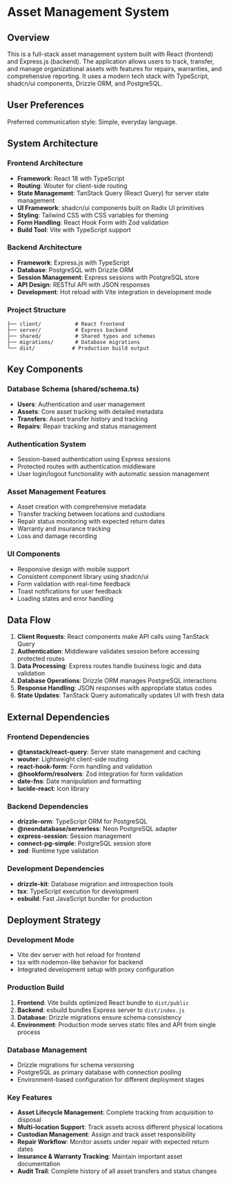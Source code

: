 # Asset Management System

## Overview

This is a full-stack asset management system built with React (frontend) and Express.js (backend). The application allows users to track, transfer, and manage organizational assets with features for repairs, warranties, and comprehensive reporting. It uses a modern tech stack with TypeScript, shadcn/ui components, Drizzle ORM, and PostgreSQL.

## User Preferences

Preferred communication style: Simple, everyday language.

## System Architecture

### Frontend Architecture
- **Framework**: React 18 with TypeScript
- **Routing**: Wouter for client-side routing
- **State Management**: TanStack Query (React Query) for server state management
- **UI Framework**: shadcn/ui components built on Radix UI primitives
- **Styling**: Tailwind CSS with CSS variables for theming
- **Form Handling**: React Hook Form with Zod validation
- **Build Tool**: Vite with TypeScript support

### Backend Architecture
- **Framework**: Express.js with TypeScript
- **Database**: PostgreSQL with Drizzle ORM
- **Session Management**: Express sessions with PostgreSQL store
- **API Design**: RESTful API with JSON responses
- **Development**: Hot reload with Vite integration in development mode

### Project Structure
```
├── client/           # React frontend
├── server/           # Express backend
├── shared/           # Shared types and schemas
├── migrations/       # Database migrations
└── dist/            # Production build output
```

## Key Components

### Database Schema (shared/schema.ts)
- **Users**: Authentication and user management
- **Assets**: Core asset tracking with detailed metadata
- **Transfers**: Asset transfer history and tracking
- **Repairs**: Repair tracking and status management

### Authentication System
- Session-based authentication using Express sessions
- Protected routes with authentication middleware
- User login/logout functionality with automatic session management

### Asset Management Features
- Asset creation with comprehensive metadata
- Transfer tracking between locations and custodians
- Repair status monitoring with expected return dates
- Warranty and insurance tracking
- Loss and damage recording

### UI Components
- Responsive design with mobile support
- Consistent component library using shadcn/ui
- Form validation with real-time feedback
- Toast notifications for user feedback
- Loading states and error handling

## Data Flow

1. **Client Requests**: React components make API calls using TanStack Query
2. **Authentication**: Middleware validates session before accessing protected routes
3. **Data Processing**: Express routes handle business logic and data validation
4. **Database Operations**: Drizzle ORM manages PostgreSQL interactions
5. **Response Handling**: JSON responses with appropriate status codes
6. **State Updates**: TanStack Query automatically updates UI with fresh data

## External Dependencies

### Frontend Dependencies
- **@tanstack/react-query**: Server state management and caching
- **wouter**: Lightweight client-side routing
- **react-hook-form**: Form handling and validation
- **@hookform/resolvers**: Zod integration for form validation
- **date-fns**: Date manipulation and formatting
- **lucide-react**: Icon library

### Backend Dependencies
- **drizzle-orm**: TypeScript ORM for PostgreSQL
- **@neondatabase/serverless**: Neon PostgreSQL adapter
- **express-session**: Session management
- **connect-pg-simple**: PostgreSQL session store
- **zod**: Runtime type validation

### Development Dependencies
- **drizzle-kit**: Database migration and introspection tools
- **tsx**: TypeScript execution for development
- **esbuild**: Fast JavaScript bundler for production

## Deployment Strategy

### Development Mode
- Vite dev server with hot reload for frontend
- tsx with nodemon-like behavior for backend
- Integrated development setup with proxy configuration

### Production Build
1. **Frontend**: Vite builds optimized React bundle to `dist/public`
2. **Backend**: esbuild bundles Express server to `dist/index.js`
3. **Database**: Drizzle migrations ensure schema consistency
4. **Environment**: Production mode serves static files and API from single process

### Database Management
- Drizzle migrations for schema versioning
- PostgreSQL as primary database with connection pooling
- Environment-based configuration for different deployment stages

### Key Features
- **Asset Lifecycle Management**: Complete tracking from acquisition to disposal
- **Multi-location Support**: Track assets across different physical locations
- **Custodian Management**: Assign and track asset responsibility
- **Repair Workflow**: Monitor assets under repair with expected return dates
- **Insurance & Warranty Tracking**: Maintain important asset documentation
- **Audit Trail**: Complete history of all asset transfers and status changes
